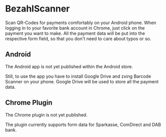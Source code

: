 # BezahlScanner

Scan QR-Codes for payments comfortably on your Android phone. When logging in to your favorite bank account in Chrome, just click on the payment you want to make. All the payment data will be put into the respective form field, so that you don't need to care about typos or so.

## Android

The Android app is not yet published within the Android store.

Still, to use the app you have to install Google Drive and zxing Barcode Scanner on your phone. Google Drive will be used to store all the payment data.

## Chrome Plugin

The Chrome plugin is not yet published.

The plugin currently supports form data for Sparkasse, ComDirect and DAB bank.
